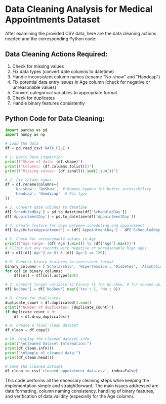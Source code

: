 # Data Cleaning Analysis for Medical Appointments Dataset

After examining the provided CSV data, here are the data cleaning actions needed and the corresponding Python code:

## Data Cleaning Actions Required:

1. Check for missing values
2. Fix data types (convert date columns to datetime)
3. Handle inconsistent column names (rename "No-show" and "Handcap")
4. Fix potential data entry issues in Age column (check for negative or unreasonable values)
5. Convert categorical variables to appropriate format
6. Check for duplicates
7. Handle binary features consistently

## Python Code for Data Cleaning:

```python
import pandas as pd
import numpy as np

# Load the data
df = pd.read_csv('DATA_FILE')

# 1. Basic Data Inspection
print(f"Shape of data: {df.shape}")
print(f"Columns: {df.columns.tolist()}")
print(f"Missing values: {df.isnull().sum().sum()}")

# 2. Fix column names
df = df.rename(columns={
    'No-show': 'NoShow',  # Remove hyphen for better accessibility
    'Handcap': 'Handicap'  # Fix typo
})

# 3. Convert date columns to datetime
df['ScheduledDay'] = pd.to_datetime(df['ScheduledDay'])
df['AppointmentDay'] = pd.to_datetime(df['AppointmentDay'])

# 4. Create feature for days between scheduling and appointment
df['DaysBeforeAppointment'] = (df['AppointmentDay'] - df['ScheduledDay']).dt.days

# 5. Check for unreasonable values in Age
print(f"Age range: {df['Age'].min()} to {df['Age'].max()}")
# Filter out any records with negative or unreasonably high ages
df = df[(df['Age'] >= 0) & (df['Age'] <= 120)]

# 6. Convert binary features to consistent format
binary_columns = ['Scholarship', 'Hipertension', 'Diabetes', 'Alcoholism', 'SMS_received']
for col in binary_columns:
    df[col] = df[col].astype(int)

# 7. Convert target variable to binary (1 for no-show, 0 for showed up)
df['NoShow'] = df['NoShow'].map({'Yes': 1, 'No': 0})

# 8. Check for duplicates
duplicate_count = df.duplicated().sum()
print(f"Number of duplicates: {duplicate_count}")
if duplicate_count > 0:
    df = df.drop_duplicates()

# 9. Create a final clean dataset
df_clean = df.copy()

# 10. Display the cleaned dataset info
print("\nCleaned Dataset Information:")
print(df_clean.info())
print("\nSample of cleaned data:")
print(df_clean.head())

# Save the cleaned dataset
df_clean.to_csv('cleaned_appointment_data.csv', index=False)
```

This code performs all the necessary cleaning steps while keeping the implementation simple and straightforward. The main issues addressed are date formatting, column naming consistency, handling of binary features, and verification of data validity (especially for the Age column).